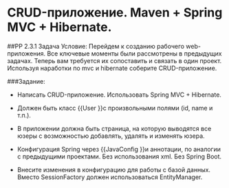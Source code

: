 # CRUD-приложение. Maven + Spring MVC + Hibernate.

##PP 2.3.1 Задача
Условие:
Перейдем к созданию рабочего web-приложения. Все ключевые моменты были рассмотрены в предыдущих задачах. Теперь вам требуется их сопоставить и связать в один проект.
Используя наработки по mvc и hibernate соберите CRUD-приложение.

###Задание:

- Написать CRUD-приложение. Использовать Spring MVC + Hibernate.

- Должен быть класс {{User }}с произвольными полями (id, name и т.п.).

- В приложении должна быть страница, на которую выводятся все юзеры с возможностью добавлять, удалять и изменять юзера.

- Конфигурация Spring через {{JavaConfig }}и аннотации, по аналогии с предыдущими проектами. Без использования xml. Без Spring Boot.

- Внесите изменения в конфигурацию для работы с базой данных. Вместо SessionFactory должен использоваться EntityManager.